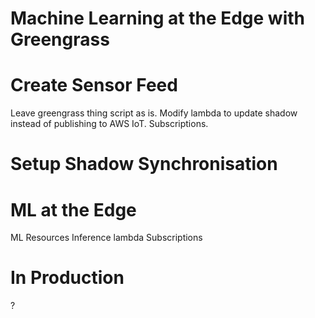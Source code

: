# Machine Learning at the Edge with Greengrass
# Create Sensor Feed
Leave greengrass thing script as is. Modify lambda to update shadow instead of publishing to AWS IoT. Subscriptions.
# Setup Shadow Synchronisation
# ML at the Edge
ML Resources
Inference lambda
Subscriptions
# In Production
?